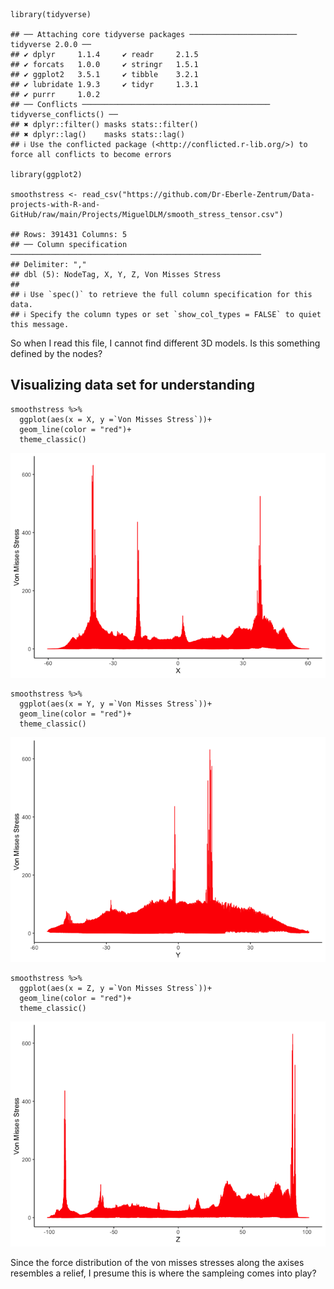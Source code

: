     library(tidyverse)

    ## ── Attaching core tidyverse packages ──────────────────────── tidyverse 2.0.0 ──
    ## ✔ dplyr     1.1.4     ✔ readr     2.1.5
    ## ✔ forcats   1.0.0     ✔ stringr   1.5.1
    ## ✔ ggplot2   3.5.1     ✔ tibble    3.2.1
    ## ✔ lubridate 1.9.3     ✔ tidyr     1.3.1
    ## ✔ purrr     1.0.2     
    ## ── Conflicts ────────────────────────────────────────── tidyverse_conflicts() ──
    ## ✖ dplyr::filter() masks stats::filter()
    ## ✖ dplyr::lag()    masks stats::lag()
    ## ℹ Use the conflicted package (<http://conflicted.r-lib.org/>) to force all conflicts to become errors

    library(ggplot2)

    smoothstress <- read_csv("https://github.com/Dr-Eberle-Zentrum/Data-projects-with-R-and-GitHub/raw/main/Projects/MiguelDLM/smooth_stress_tensor.csv")

    ## Rows: 391431 Columns: 5
    ## ── Column specification ────────────────────────────────────────────────────────
    ## Delimiter: ","
    ## dbl (5): NodeTag, X, Y, Z, Von Misses Stress
    ## 
    ## ℹ Use `spec()` to retrieve the full column specification for this data.
    ## ℹ Specify the column types or set `show_col_types = FALSE` to quiet this message.

So when I read this file, I cannot find different 3D models. Is this
something defined by the nodes?

## Visualizing data set for understanding

    smoothstress %>% 
      ggplot(aes(x = X, y =`Von Misses Stress`))+
      geom_line(color = "red")+
      theme_classic()

![](MiguelsProject_byMeri_files/figure-markdown_strict/unnamed-chunk-2-1.png)

    smoothstress %>% 
      ggplot(aes(x = Y, y =`Von Misses Stress`))+
      geom_line(color = "red")+
      theme_classic()

![](MiguelsProject_byMeri_files/figure-markdown_strict/unnamed-chunk-3-1.png)

    smoothstress %>% 
      ggplot(aes(x = Z, y =`Von Misses Stress`))+
      geom_line(color = "red")+
      theme_classic()

![](MiguelsProject_byMeri_files/figure-markdown_strict/unnamed-chunk-4-1.png)

Since the force distribution of the von misses stresses along the axises
resembles a relief, I presume this is where the sampleing comes into
play?
